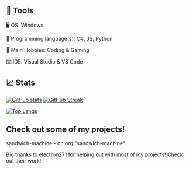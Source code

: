 ## 🔧 Tools

🖥️ OS: Windows

💾 Programming language(s): C#, JS, Python

🔧 Main Hobbies: Coding & Gaming

⌨️ IDE: Visual Studio & VS Code

## 📈 Stats

[![GitHub stats](https://github-readme-stats.vercel.app/api?username=SoupHuman&show_icons=true&theme=synthwave&include_all_commits=true)](https://github.com/SoupHuman/SoupHuman) [![GitHub Streak](http://github-readme-streak-stats.herokuapp.com?user=SoupHuman&theme=synthwave)](https://git.io/streak-stats)

[![Top Langs](https://github-readme-stats.vercel.app/api/top-langs/?username=SoupHuman&theme=synthwave&langs_count=10&exclude_repo=TerminalInATerminal&layout=compact)](https://github.com/SoupHuman/SoupHuman)

## Check out some of my projects!

sandwich-machine -  on org "sandwich-machine"

Big thanks to [electron271](https://github.com/electron271) for helping out with most of my projects! Check out their work!
